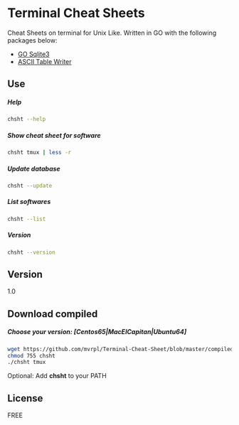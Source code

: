 # Terminal Cheat Sheets

Cheat Sheets on terminal for Unix Like. Written in GO with the following packages below:

  - [GO Sqlite3](https://github.com/mattn/go-sqlite3)
  - [ASCII Table Writer](https://github.com/olekukonko/tablewriter)

## Use
##### Help
```sh
chsht --help
```
##### Show cheat sheet for software
```sh
chsht tmux | less -r
```
##### Update database
```sh
chsht --update
```
##### List softwares
```sh
chsht --list
```
##### Version
```sh
chsht --version
```

## Version

1.0

## Download compiled

##### Choose your version: [Centos65|MacElCapitan|Ubuntu64]
```sh
wget https://github.com/mvrpl/Terminal-Cheat-Sheet/blob/master/compiled/[Centos65|MacElCapitan|Ubuntu64]/chsht?raw=true -O chsht
chmod 755 chsht
./chsht tmux
```
Optional: Add **chsht** to your PATH

## License

FREE
